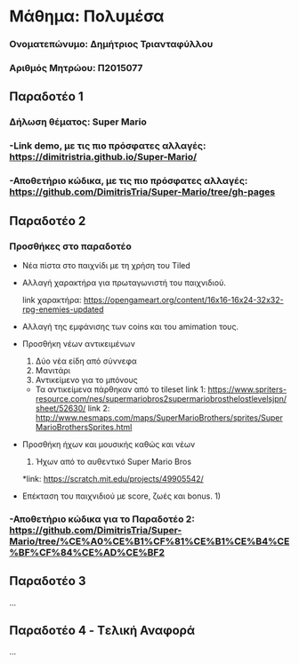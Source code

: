 # Μάθημα: Πολυμέσα

### Ονοματεπώνυμο: Δημήτριος Τριανταφύλλου
### Αριθμός Μητρώου: Π2015077

## Παραδοτέο 1

### Δήλωση θέματος: Super Mario

### -Link demo, με τις πιο πρόσφατες αλλαγές: https://dimitristria.github.io/Super-Mario/
### -Αποθετήριο κώδικα, με τις πιο πρόσφατες αλλαγές: https://github.com/DimitrisTria/Super-Mario/tree/gh-pages

## Παραδοτέο 2

### Προσθήκες στο παραδοτέο
* Νέα πίστα στο παιχνίδι με τη χρήση του Tiled
* Αλλαγή χαρακτήρα για πρωταγωνιστή του παιχνιδιού.
  
  link χαρακτήρα: https://opengameart.org/content/16x16-16x24-32x32-rpg-enemies-updated

* Αλλαγή της εμφάνισης των coins και του amimation τους.
* Προσθήκη νέων αντικειμένων
  1) Δύο νέα είδη από σύννεφα
  2) Μανιτάρι
  3) Αντικείμενο για το μπόνους
  
  * Τα αντικείμενα πάρθηκαν από το tileset
  link 1: https://www.spriters-resource.com/nes/supermariobros2supermariobrosthelostlevelsjpn/sheet/52630/
  link 2: http://www.nesmaps.com/maps/SuperMarioBrothers/sprites/SuperMarioBrothersSprites.html

* Προσθήκη ήχων και μουσικής καθώς και νέων
  1) Ήχων από το αυθεντικό Super Mario Bros
  
  *link: https://scratch.mit.edu/projects/49905542/
  
* Επέκταση του παιχνιδιού με score, ζωές και bonus.
  1)


### -Αποθετήριο κώδικα για το Παραδοτέο 2: https://github.com/DimitrisTria/Super-Mario/tree/%CE%A0%CE%B1%CF%81%CE%B1%CE%B4%CE%BF%CF%84%CE%AD%CE%BF2

## Παραδοτέο 3
...
## Παραδοτέο 4 - Tελική Αναφορά
...
